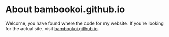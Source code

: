 # About bambookoi.github.io
Welcome, you have found where the code for my website. If you're looking for the actual site, visit [bambookoi.github.io](https://www.bambookoi.github.io).
